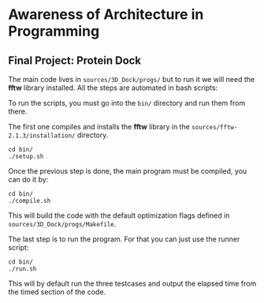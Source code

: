 # Awareness of Architecture in Programming
## Final Project: Protein Dock

The main code lives in `sources/3D_Dock/progs/` but to run it we will need the **fftw** library installed.
All the steps are automated in bash scripts:

To run the scripts, you must go into the `bin/` directory and run them from there.

The first one compiles and installs the **fftw** library in the `sources/fftw-2.1.3/installation/` directory.

    cd bin/
    ./setup.sh

Once the previous step is done, the main program must be compiled, you can do it by:

    cd bin/
    ./compile.sh

This will build the code with the default optimization flags defined in `sources/3D_Dock/progs/Makefile`.

The last step is to run the program. For that you can just use the runner script:

    cd bin/
    ./run.sh

This will by default run the three testcases and output the elapsed time from the timed section of the code.
